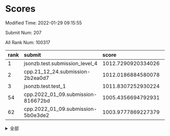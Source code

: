# Scores

Modified Time: 2022-01-29 09:15:55

Submit Num: 207

All Rank Num: 100317

| rank |               submit               |       score        |       sigma        | pk_num |
| :--- | :--------------------------------- | :----------------- | :----------------- | :----- |
| 1    | jsonzb.test.submission_level_4     | 1012.7290920334026 | 0.8064216088304048 | 1941   |
| 2    | cpp.21_12_24.submission-2b2ea0d7   | 1012.0186884580078 | 0.7532191552498444 | 1931   |
| 3    | jsonzb.test.test_1                 | 1011.8307252930224 | 0.7880589055337575 | 1941   |
| 54   | cpp.2022_01_09.submission-816672bd | 1005.4356694792931 | 0.7326513606798799 | 1942   |
| 62   | cpp.2022_01_09.submission-5b0e3de2 | 1003.9777869227379 | 0.7083659762253777 | 1939   |


<details>
<summary>全部</summary>

| rank |                 submit                 |       score        |       sigma        | pk_num |
| :--- | :------------------------------------- | :----------------- | :----------------- | :----- |
| 1    | jsonzb.test.submission_level_4         | 1012.7290920334026 | 0.8064216088304048 | 1941   |
| 2    | cpp.21_12_24.submission-2b2ea0d7       | 1012.0186884580078 | 0.7532191552498444 | 1931   |
| 3    | jsonzb.test.test_1                     | 1011.8307252930224 | 0.7880589055337575 | 1941   |
| 4    | gobigger.level_3.submission_level_3_19 | 1011.6187445883062 | 0.7779718578561892 | 1937   |
| 5    | gobigger.level_3.submission_level_3_24 | 1011.3035354440522 | 0.7763962064007369 | 1939   |
| 6    | gobigger.level_3.submission_level_3_2  | 1011.2170861332415 | 0.7676014212669193 | 1938   |
| 7    | gobigger.level_3.submission_level_3_49 | 1011.0372450609224 | 0.7762628600838231 | 1938   |
| 8    | gobigger.level_3.submission_level_3_6  | 1010.9055003898584 | 0.7640011640414763 | 1940   |
| 9    | gobigger.level_3.submission_level_3_10 | 1010.8784708944177 | 0.7595592189810709 | 1938   |
| 10   | gobigger.level_3.submission_level_3_18 | 1010.6250394009975 | 0.7641829491592216 | 1937   |
| 11   | gobigger.level_3.submission_level_3_44 | 1010.215297427321  | 0.7556599031952808 | 1940   |
| 12   | gobigger.level_3.submission_level_3_12 | 1010.2130986701899 | 0.7505414520130272 | 1931   |
| 13   | gobigger.level_3.submission_level_3_41 | 1010.1757593330614 | 0.7716937312789147 | 1942   |
| 14   | gobigger.level_3.submission_level_3_13 | 1010.141147092164  | 0.7508424116113797 | 1938   |
| 15   | gobigger.level_3.submission_level_3_17 | 1010.052429574759  | 0.7578419273436724 | 1937   |
| 16   | gobigger.level_3.submission_level_3_34 | 1010.0327033779336 | 0.7383765459346049 | 1934   |
| 17   | gobigger.level_3.submission_level_3_14 | 1009.9728203180588 | 0.7548561032122136 | 1933   |
| 18   | gobigger.level_3.submission_level_3_22 | 1009.9687030459452 | 0.7572415689961816 | 1943   |
| 19   | gobigger.level_3.submission_level_3_33 | 1009.9625433204558 | 0.7593595076182147 | 1938   |
| 20   | gobigger.level_3.submission_level_3_37 | 1009.9616998060707 | 0.740121633284841  | 1937   |
| 21   | gobigger.level_3.submission_level_3_47 | 1009.9241994243363 | 0.7511450571234934 | 1940   |
| 22   | gobigger.level_3.submission_level_3_3  | 1009.8913025200343 | 0.7405862548523601 | 1936   |
| 23   | gobigger.level_3.submission_level_3_0  | 1009.8658689923888 | 0.7543631298719083 | 1938   |
| 24   | gobigger.level_3.submission_level_3_1  | 1009.8459810304139 | 0.768119217693753  | 1939   |
| 25   | gobigger.level_3.submission_level_3_45 | 1009.7902148949028 | 0.7834482991003184 | 1934   |
| 26   | gobigger.level_3.submission_level_3_23 | 1009.7639704462135 | 0.7444732442487559 | 1940   |
| 27   | gobigger.level_3.submission_level_3_8  | 1009.7397247316064 | 0.759725230993505  | 1939   |
| 28   | gobigger.level_3.submission_level_3_46 | 1009.7385672195279 | 0.7426397326158645 | 1936   |
| 29   | gobigger.level_3.submission_level_3_38 | 1009.7364600634885 | 0.7836292978326077 | 1938   |
| 30   | gobigger.level_3.submission_level_3_4  | 1009.7002195575471 | 0.7633694658451441 | 1938   |
| 31   | gobigger.level_3.submission_level_3_30 | 1009.6943066972246 | 0.7528880509904682 | 1938   |
| 32   | gobigger.level_3.submission_level_3_7  | 1009.693643573471  | 0.7545464763421755 | 1943   |
| 33   | gobigger.level_3.submission_level_3_9  | 1009.6636788949479 | 0.7434863870081405 | 1935   |
| 34   | gobigger.level_3.submission_level_3_29 | 1009.6415293590488 | 0.7514614537330735 | 1930   |
| 35   | gobigger.level_3.submission_level_3_32 | 1009.6292437431163 | 0.7534153222537711 | 1938   |
| 36   | gobigger.level_3.submission_level_3_11 | 1009.5778744496664 | 0.743420752901376  | 1945   |
| 37   | gobigger.level_3.submission_level_3_21 | 1009.5385791150851 | 0.7685216578381854 | 1934   |
| 38   | gobigger.level_3.submission_level_3_40 | 1009.5249851740022 | 0.758087820316964  | 1942   |
| 39   | gobigger.level_3.submission_level_3_35 | 1009.4899651274873 | 0.7351506265308607 | 1938   |
| 40   | gobigger.level_3.submission_level_3_43 | 1009.439721077985  | 0.7510732720100954 | 1937   |
| 41   | gobigger.level_3.submission_level_3_26 | 1009.4107914554253 | 0.7529354138481504 | 1937   |
| 42   | gobigger.level_3.submission_level_3_25 | 1009.3089748824625 | 0.7729091873071997 | 1945   |
| 43   | gobigger.level_3.submission_level_3_36 | 1009.2978744892185 | 0.7431539041250602 | 1938   |
| 44   | gobigger.level_3.submission_level_3_42 | 1009.2435234291484 | 0.7567518698661535 | 1935   |
| 45   | gobigger.level_3.submission_level_3_15 | 1009.1891200892962 | 0.7334871254612165 | 1942   |
| 46   | gobigger.level_3.submission_level_3_5  | 1009.1759727738821 | 0.7387356477956141 | 1941   |
| 47   | gobigger.level_3.submission_level_3_48 | 1009.07636132439   | 0.7489225942477763 | 1938   |
| 48   | gobigger.level_3.submission_level_3_16 | 1009.0587765309608 | 0.7404529293974075 | 1938   |
| 49   | gobigger.level_3.submission_level_3_39 | 1008.99882846821   | 0.7471723987932065 | 1937   |
| 50   | gobigger.level_3.submission_level_3_27 | 1008.9249777249787 | 0.767174334364516  | 1939   |
| 51   | gobigger.level_3.submission_level_3_31 | 1008.9230758689273 | 0.751157624479085  | 1937   |
| 52   | gobigger.level_3.submission_level_3_28 | 1008.8314376050562 | 0.7396004672685889 | 1934   |
| 53   | gobigger.level_3.submission_level_3_20 | 1008.7341301606908 | 0.7598489736116668 | 1944   |
| 54   | cpp.2022_01_09.submission-816672bd     | 1005.4356694792931 | 0.7326513606798799 | 1942   |
| 55   | gobigger.level_1.submission_level_1_5  | 1005.2322203675773 | 0.7342304693355003 | 1937   |
| 56   | gobigger.level_1.submission_level_1_36 | 1004.9401239557236 | 0.7171630032519599 | 1940   |
| 57   | gobigger.level_1.submission_level_1_27 | 1004.9262928172412 | 0.7187388984394327 | 1941   |
| 58   | gobigger.level_1.submission_level_1_6  | 1004.665285660227  | 0.7195851213224009 | 1941   |
| 59   | gobigger.level_1.submission_level_1_44 | 1004.3525106337496 | 0.7183763779536636 | 1931   |
| 60   | gobigger.level_1.submission_level_1_2  | 1004.119692008872  | 0.7210202612802639 | 1942   |
| 61   | gobigger.level_1.submission_level_1_21 | 1004.0004969845618 | 0.7351201629737761 | 1944   |
| 62   | cpp.2022_01_09.submission-5b0e3de2     | 1003.9777869227379 | 0.7083659762253777 | 1939   |
| 63   | gobigger.level_1.submission_level_1_13 | 1003.8451254977116 | 0.712876886644579  | 1935   |
| 64   | gobigger.level_1.submission_level_1_34 | 1003.785791719366  | 0.7061473012959167 | 1941   |
| 65   | gobigger.level_1.submission_level_1_20 | 1003.7779167210683 | 0.7166948333101779 | 1939   |
| 66   | gobigger.level_1.submission_level_1_14 | 1003.73952520741   | 0.7289456283716377 | 1939   |
| 67   | gobigger.level_1.submission_level_1_9  | 1003.6571188237658 | 0.7116037905415346 | 1936   |
| 68   | gobigger.level_1.submission_level_1_16 | 1003.6450216816102 | 0.7141905335454766 | 1941   |
| 69   | gobigger.level_1.submission_level_1_33 | 1003.6089010156519 | 0.7227922425478875 | 1938   |
| 70   | gobigger.level_1.submission_level_1_0  | 1003.5859126508182 | 0.7170524755758012 | 1940   |
| 71   | gobigger.level_1.submission_level_1_46 | 1003.5591593509555 | 0.7059103049369857 | 1940   |
| 72   | gobigger.level_1.submission_level_1_32 | 1003.4386339797691 | 0.7128938570758487 | 1936   |
| 73   | gobigger.level_1.submission_level_1_19 | 1003.4302585944655 | 0.7135403974521594 | 1936   |
| 74   | gobigger.level_1.submission_level_1_10 | 1003.3602651058169 | 0.711364300326627  | 1937   |
| 75   | gobigger.level_1.submission_level_1_26 | 1003.3240010490346 | 0.7167860687037934 | 1940   |
| 76   | gobigger.level_1.submission_level_1_11 | 1003.267641523237  | 0.7130396091493174 | 1937   |
| 77   | gobigger.level_1.submission_level_1_25 | 1003.2146778162671 | 0.717018899203852  | 1939   |
| 78   | gobigger.level_1.submission_level_1_43 | 1003.1711846942752 | 0.7103587361557371 | 1939   |
| 79   | gobigger.level_1.submission_level_1_12 | 1003.122308098042  | 0.7163403650436525 | 1942   |
| 80   | gobigger.level_1.submission_level_1_15 | 1003.1093221791708 | 0.7074812154803692 | 1943   |
| 81   | gobigger.level_1.submission_level_1_28 | 1003.0804411219139 | 0.7114677440438679 | 1940   |
| 82   | gobigger.level_1.submission_level_1_17 | 1003.0712496663689 | 0.7098783798036398 | 1940   |
| 83   | gobigger.level_1.submission_level_1_24 | 1003.013494411022  | 0.7142049305787026 | 1943   |
| 84   | gobigger.level_1.submission_level_1_41 | 1003.0102764017182 | 0.7229303158679006 | 1936   |
| 85   | gobigger.level_1.submission_level_1_48 | 1002.9568524803788 | 0.7187546632906183 | 1935   |
| 86   | gobigger.level_1.submission_level_1_45 | 1002.9522718395208 | 0.7138116014336325 | 1937   |
| 87   | gobigger.level_1.submission_level_1_29 | 1002.951776606682  | 0.7157508981690512 | 1939   |
| 88   | gobigger.level_1.submission_level_1_47 | 1002.9238297309789 | 0.7099468353394875 | 1939   |
| 89   | gobigger.level_1.submission_level_1_39 | 1002.8996319447355 | 0.7121402273410383 | 1938   |
| 90   | gobigger.level_1.submission_level_1_37 | 1002.8589901151242 | 0.7030121301763111 | 1942   |
| 91   | gobigger.level_1.submission_level_1_30 | 1002.8006345229671 | 0.7133422307868611 | 1935   |
| 92   | gobigger.level_1.submission_level_1_42 | 1002.7896042349023 | 0.7075933028642261 | 1943   |
| 93   | gobigger.level_1.submission_level_1_22 | 1002.7585588495269 | 0.7108020801077591 | 1944   |
| 94   | gobigger.level_1.submission_level_1_35 | 1002.7318174289863 | 0.7043687868757178 | 1945   |
| 95   | gobigger.level_1.submission_level_1_18 | 1002.7273499876117 | 0.7064243201605224 | 1934   |
| 96   | gobigger.level_1.submission_level_1_8  | 1002.6943118809015 | 0.7190378456682966 | 1944   |
| 97   | gobigger.level_1.submission_level_1_38 | 1002.6620369001274 | 0.7053413902252061 | 1937   |
| 98   | gobigger.level_1.submission_level_1_40 | 1002.6139640543114 | 0.7172872024226129 | 1940   |
| 99   | gobigger.level_1.submission_level_1_1  | 1002.5655218647855 | 0.7054817054888202 | 1937   |
| 100  | gobigger.level_1.submission_level_1_31 | 1002.5166892510777 | 0.7175843035845718 | 1938   |
| 101  | gobigger.level_1.submission_level_1_49 | 1002.5155652879076 | 0.7205059742546379 | 1943   |
| 102  | gobigger.level_1.submission_level_1_4  | 1002.4334917292706 | 0.7090146587479393 | 1943   |
| 103  | gobigger.level_1.submission_level_1_3  | 1002.4283324017168 | 0.7123968016591508 | 1938   |
| 104  | gobigger.level_1.submission_level_1_23 | 1001.5959587313873 | 0.7066318714721138 | 1935   |
| 105  | gobigger.level_1.submission_level_1_7  | 1001.5131870409067 | 0.7152774227791587 | 1935   |
| 106  | gobigger.random.submission_random_31   | 997.928490459058   | 0.7009809583295444 | 1942   |
| 107  | gobigger.random.submission_random_35   | 997.5182103255224  | 0.7059080481050408 | 1935   |
| 108  | gobigger.random.submission_random_15   | 996.9898955230142  | 0.7137500200529406 | 1938   |
| 109  | gobigger.random.submission_random_29   | 996.9231411908155  | 0.7205223353484922 | 1937   |
| 110  | gobigger.random.submission_random_37   | 996.9060325276287  | 0.702439580850153  | 1941   |
| 111  | gobigger.random.submission_random_38   | 996.7932842736113  | 0.7039494735322067 | 1935   |
| 112  | gobigger.random.submission_random_22   | 996.7883994356677  | 0.7135112447962805 | 1935   |
| 113  | gobigger.random.submission_random_0    | 996.5870237986467  | 0.7165890020234147 | 1936   |
| 114  | gobigger.random.submission_random_47   | 996.5461586781065  | 0.7132017987108998 | 1937   |
| 115  | gobigger.random.submission_random_16   | 996.4310842147389  | 0.7287623862332101 | 1937   |
| 116  | gobigger.random.submission_random_10   | 996.3972766038831  | 0.7171438858658948 | 1943   |
| 117  | gobigger.random.submission_random_6    | 996.3639919348863  | 0.709526567540163  | 1938   |
| 118  | gobigger.random.submission_random_17   | 996.329636864465   | 0.6941461360603036 | 1939   |
| 119  | gobigger.random.submission_random_23   | 996.2981554809761  | 0.7116236267438227 | 1939   |
| 120  | gobigger.random.submission_random_40   | 996.2058605244679  | 0.7145971603994822 | 1938   |
| 121  | gobigger.random.submission_random_41   | 996.1695011197319  | 0.7275564088438297 | 1938   |
| 122  | gobigger.random.submission_random_18   | 996.121786658849   | 0.7107172423812999 | 1937   |
| 123  | gobigger.random.submission_random_33   | 996.0941674729861  | 0.7138753740920565 | 1936   |
| 124  | gobigger.random.submission_random_14   | 996.0941480999467  | 0.7055029909306448 | 1936   |
| 125  | gobigger.random.submission_random_36   | 996.0836878011802  | 0.70531692912769   | 1937   |
| 126  | gobigger.random.submission_random_44   | 996.0685493015599  | 0.7179184643267302 | 1940   |
| 127  | gobigger.random.submission_random_7    | 996.0205877680457  | 0.7122927178503267 | 1940   |
| 128  | gobigger.random.submission_random_11   | 996.0138408743157  | 0.703816982713092  | 1939   |
| 129  | gobigger.random.submission_random_32   | 995.9582455592762  | 0.7140537203693204 | 1938   |
| 130  | gobigger.random.submission_random_43   | 995.9264464446205  | 0.7074628999816069 | 1937   |
| 131  | gobigger.random.submission_random_8    | 995.9222451072533  | 0.7126079792944673 | 1938   |
| 132  | gobigger.random.submission_random_19   | 995.9196823058401  | 0.7083705467462205 | 1941   |
| 133  | gobigger.random.submission_random_30   | 995.898039387645   | 0.7218125299621238 | 1942   |
| 134  | gobigger.random.submission_random_3    | 995.8932813639815  | 0.7005891486045663 | 1942   |
| 135  | gobigger.random.submission_random_49   | 995.8925747990128  | 0.7052749419987999 | 1939   |
| 136  | gobigger.random.submission_random_12   | 995.8546848054781  | 0.7057374355221057 | 1941   |
| 137  | gobigger.random.submission_random_45   | 995.8012909019906  | 0.7004990351730368 | 1937   |
| 138  | gobigger.random.submission_random_46   | 995.7655607970855  | 0.7070484861101978 | 1935   |
| 139  | gobigger.random.submission_random_21   | 995.7359336265399  | 0.7070822548476149 | 1941   |
| 140  | gobigger.random.submission_random_2    | 995.7357119187604  | 0.7068161939681888 | 1936   |
| 141  | gobigger.random.submission_random_25   | 995.7348344621694  | 0.7121525795985846 | 1938   |
| 142  | gobigger.random.submission_random_39   | 995.7029335833732  | 0.7024000426533956 | 1938   |
| 143  | gobigger.random.submission_random_28   | 995.6389643493068  | 0.7052268827285295 | 1936   |
| 144  | gobigger.random.submission_random_20   | 995.5575969859104  | 0.7095469742860304 | 1940   |
| 145  | gobigger.random.submission_random_42   | 995.5492801833998  | 0.7176368318596579 | 1937   |
| 146  | gobigger.random.submission_random_9    | 995.4179723839383  | 0.7057695332592049 | 1938   |
| 147  | gobigger.random.submission_random_13   | 995.3892255645222  | 0.7289671408493839 | 1933   |
| 148  | gobigger.random.submission_random_4    | 995.2364229524819  | 0.7174223922873294 | 1940   |
| 149  | gobigger.random.submission_random_24   | 995.1947695880917  | 0.7109117679558498 | 1935   |
| 150  | gobigger.random.submission_random_48   | 995.146714929838   | 0.6972242604049007 | 1937   |
| 151  | gobigger.random.submission_random_34   | 994.9764513301005  | 0.7056154565563642 | 1940   |
| 152  | gobigger.random.submission_random_26   | 994.9688730693808  | 0.7177424271581961 | 1938   |
| 153  | gobigger.random.submission_random_27   | 994.8661853418464  | 0.7086827938937603 | 1941   |
| 154  | gobigger.level_2.submission_level_2_12 | 994.5989830133748  | 0.7444589152234143 | 1938   |
| 155  | gobigger.random.submission_random_5    | 994.4959718610415  | 0.7184393908825917 | 1938   |
| 156  | gobigger.random.submission_random_1    | 993.9701268486829  | 0.7218765197348842 | 1941   |
| 157  | gobigger.level_2.submission_level_2_46 | 993.9114980391947  | 0.7240074993580463 | 1936   |
| 158  | gobigger.level_2.submission_level_2_3  | 993.8104909099471  | 0.7343945282485428 | 1940   |
| 159  | gobigger.level_2.submission_level_2_17 | 993.5280688803637  | 0.7176238983882958 | 1941   |
| 160  | gobigger.level_2.submission_level_2_0  | 993.5119600654764  | 0.7384448208475803 | 1939   |
| 161  | gobigger.level_2.submission_level_2_1  | 993.4029749590641  | 0.727745300739969  | 1942   |
| 162  | gobigger.level_2.submission_level_2_36 | 993.3217929142518  | 0.7384236124701846 | 1940   |
| 163  | gobigger.level_2.submission_level_2_31 | 993.210806796753   | 0.7347625961998693 | 1940   |
| 164  | gobigger.level_2.submission_level_2_41 | 993.1010003580616  | 0.7324152712347102 | 1943   |
| 165  | gobigger.level_2.submission_level_2_42 | 993.0529675865929  | 0.757207280099755  | 1943   |
| 166  | gobigger.level_2.submission_level_2_19 | 992.9595758157828  | 0.722006966500097  | 1942   |
| 167  | gobigger.level_2.submission_level_2_40 | 992.7397781544583  | 0.7459681098978435 | 1933   |
| 168  | gobigger.level_2.submission_level_2_4  | 992.7357397084751  | 0.7600816102968566 | 1937   |
| 169  | gobigger.level_2.submission_level_2_27 | 992.6504875100446  | 0.7364264605151417 | 1936   |
| 170  | gobigger.level_2.submission_level_2_30 | 992.5947695658281  | 0.7514692983091413 | 1945   |
| 171  | gobigger.level_2.submission_level_2_26 | 992.5300399560527  | 0.7417887471483514 | 1942   |
| 172  | gobigger.level_2.submission_level_2_6  | 992.4453444318542  | 0.7402606795094108 | 1939   |
| 173  | gobigger.level_2.submission_level_2_47 | 992.4125533961667  | 0.7263010392209446 | 1937   |
| 174  | gobigger.level_2.submission_level_2_48 | 992.356562305325   | 0.7303210593008819 | 1938   |
| 175  | gobigger.level_2.submission_level_2_14 | 992.2526005742753  | 0.748298247039783  | 1936   |
| 176  | gobigger.level_2.submission_level_2_9  | 992.2229104408561  | 0.7358909426790629 | 1937   |
| 177  | gobigger.level_2.submission_level_2_37 | 992.2106437888817  | 0.7453326047525191 | 1938   |
| 178  | gobigger.level_2.submission_level_2_25 | 992.1648275766819  | 0.7578488842232435 | 1940   |
| 179  | gobigger.level_2.submission_level_2_5  | 992.0900659412295  | 0.746047926247471  | 1940   |
| 180  | gobigger.level_2.submission_level_2_11 | 992.013562014012   | 0.7512303444680766 | 1934   |
| 181  | gobigger.level_2.submission_level_2_28 | 991.9927172292217  | 0.7434480470503206 | 1938   |
| 182  | gobigger.level_2.submission_level_2_35 | 991.9712759473709  | 0.7433414818287628 | 1943   |
| 183  | gobigger.level_2.submission_level_2_10 | 991.9542652533376  | 0.7340816557490196 | 1934   |
| 184  | gobigger.level_2.submission_level_2_15 | 991.8427287305649  | 0.7440130172817371 | 1935   |
| 185  | gobigger.level_2.submission_level_2_20 | 991.841169690897   | 0.7544173680532416 | 1937   |
| 186  | gobigger.level_2.submission_level_2_44 | 991.8254077455214  | 0.7359925057881217 | 1937   |
| 187  | gobigger.level_2.submission_level_2_21 | 991.8058969268279  | 0.7595311480041609 | 1940   |
| 188  | gobigger.level_2.submission_level_2_29 | 991.7603024360811  | 0.7454557027186713 | 1938   |
| 189  | gobigger.level_2.submission_level_2_39 | 991.6756931689359  | 0.740508360194391  | 1936   |
| 190  | gobigger.level_2.submission_level_2_13 | 991.6230790273216  | 0.7608080367559137 | 1935   |
| 191  | gobigger.level_2.submission_level_2_16 | 991.5851919509786  | 0.7364465694207835 | 1937   |
| 192  | gobigger.level_2.submission_level_2_49 | 991.5757389939648  | 0.7460733664634609 | 1941   |
| 193  | gobigger.level_2.submission_level_2_23 | 991.5596112722195  | 0.7372149397771912 | 1939   |
| 194  | gobigger.level_2.submission_level_2_24 | 991.2979489735326  | 0.7549211221750367 | 1937   |
| 195  | gobigger.level_2.submission_level_2_32 | 991.2910815956064  | 0.7591033453288077 | 1944   |
| 196  | gobigger.level_2.submission_level_2_33 | 991.2720279193669  | 0.7565081392056656 | 1938   |
| 197  | gobigger.level_2.submission_level_2_8  | 991.2701939592945  | 0.7513057310811169 | 1936   |
| 198  | gobigger.level_2.submission_level_2_43 | 991.2439286785296  | 0.7520895958380314 | 1933   |
| 199  | gobigger.level_2.submission_level_2_7  | 991.1242501620434  | 0.7404175653612372 | 1946   |
| 200  | gobigger.level_2.submission_level_2_22 | 991.0372354178899  | 0.7490575526250706 | 1938   |
| 201  | gobigger.level_2.submission_level_2_45 | 991.0131996477263  | 0.7535245677617132 | 1940   |
| 202  | gobigger.level_2.submission_level_2_18 | 990.9841323135744  | 0.7460059431869911 | 1932   |
| 203  | gobigger.level_2.submission_level_2_34 | 990.1423313498519  | 0.7992009090913434 | 1942   |
| 204  | gobigger.level_2.submission_level_2_38 | 990.0232911648866  | 0.7708832265601979 | 1939   |
| 205  | gobigger.level_2.submission_level_2_2  | 989.9991193811517  | 0.7667376380416752 | 1944   |
| 206  | gobigger.none.submission_none_1        | 977.7146724714397  | 1.3087590069393205 | 1943   |
| 207  | gobigger.none.submission_none_0        | 975.6245352304118  | 1.4882061667042412 | 1932   |

</details>